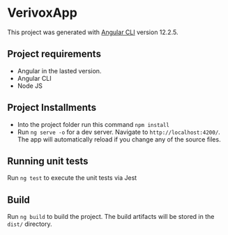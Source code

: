 # VerivoxApp

This project was generated with [Angular CLI](https://github.com/angular/angular-cli) version 12.2.5.

## Project requirements
- Angular in the lasted version.
- Angular CLI
- Node JS

## Project Installments
- Into the project folder run this command `npm install`
- Run `ng serve -o` for a dev server. Navigate to `http://localhost:4200/`. The app will automatically reload if you change any of the source files.

## Running unit tests

Run `ng test` to execute the unit tests via Jest

## Build

Run `ng build` to build the project. The build artifacts will be stored in the `dist/` directory.
